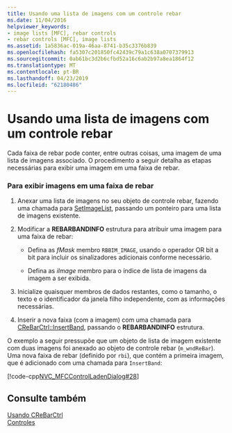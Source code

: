 ```yaml
---
title: Usando uma lista de imagens com um controle rebar
ms.date: 11/04/2016
helpviewer_keywords:
- image lists [MFC], rebar controls
- rebar controls [MFC], image lists
ms.assetid: 1a5836ac-019a-46aa-8741-b35c3376b839
ms.openlocfilehash: fa5307c201850fc42439c79a1c638a0707379913
ms.sourcegitcommit: 0ab61bc3d2b6cfbd52a16c6ab2b97a8ea1864f12
ms.translationtype: MT
ms.contentlocale: pt-BR
ms.lasthandoff: 04/23/2019
ms.locfileid: "62180486"
---
```

# <a name="using-an-image-list-with-a-rebar-control"></a>Usando uma lista de imagens com um controle rebar

Cada faixa de rebar pode conter, entre outras coisas, uma imagem de uma lista de imagens associado. O procedimento a seguir detalha as etapas necessárias para exibir uma imagem em uma faixa de rebar.

### <a name="to-display-images-in-a-rebar-band"></a>Para exibir imagens em uma faixa de rebar

1. Anexar uma lista de imagens no seu objeto de controle rebar, fazendo uma chamada para [SetImageList](../mfc/reference/crebarctrl-class.md#setimagelist), passando um ponteiro para uma lista de imagens existente.

1. Modificar a **REBARBANDINFO** estrutura para atribuir uma imagem para uma faixa de rebar:

   - Defina as *fMask* membro `RBBIM_IMAGE`, usando o operador OR bit a bit para incluir os sinalizadores adicionais conforme necessário.

   - Defina as *iImage* membro para o índice de lista de imagens da imagem a ser exibida.

1. Inicialize quaisquer membros de dados restantes, como o tamanho, o texto e o identificador da janela filho independente, com as informações necessárias.

1. Inserir a nova faixa (com a imagem) com uma chamada para [CReBarCtrl::InsertBand](../mfc/reference/crebarctrl-class.md#insertband), passando o **REBARBANDINFO** estrutura.

O exemplo a seguir pressupõe que um objeto de lista de imagem existente com duas imagens foi anexado ao objeto de controle rebar (`m_wndReBar`). Uma nova faixa de rebar (definido por `rbi`), que contém a primeira imagem, que é adicionado com uma chamada para `InsertBand`:

[!code-cpp[NVC_MFCControlLadenDialog#28](../mfc/codesnippet/cpp/using-an-image-list-with-a-rebar-control_1.cpp)]

## <a name="see-also"></a>Consulte também

[Usando CReBarCtrl](../mfc/using-crebarctrl.md)<br/>
[Controles](../mfc/controls-mfc.md)
